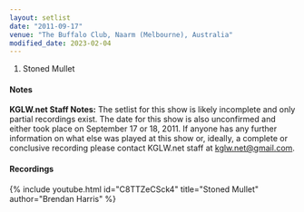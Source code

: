 ```yaml
---
layout: setlist
date: "2011-09-17"
venue: "The Buffalo Club, Naarm (Melbourne), Australia"
modified_date: 2023-02-04
---
```



 1. Stoned Mullet


#### Notes

**KGLW.net Staff Notes:** The setlist for this show is likely incomplete and only partial recordings exist. The date for this show is also unconfirmed and either took place on September 17 or 18, 2011. If anyone has any further information on what else was played at this show or, ideally, a complete or conclusive recording please contact KGLW.net staff at kglw.net@gmail.com.


#### Recordings

{% include youtube.html id="C8TTZeCSck4" title="Stoned Mullet" author="Brendan Harris" %}
